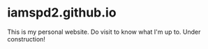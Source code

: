 # iamspd2.github.io
This is my personal website. Do visit to know what I'm up to. Under construction!
